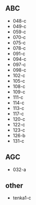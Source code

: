 ## ABC
- 048-c
- 049-c
- 059-c
- 070-c
- 075-c
- 078-c
- 091-c
- 094-c
- 097-c
- 098-c
- 102-c
- 105-c
- 108-c
- 109-c
- 111-c
- 114-c
- 113-c
- 117-c
- 120-c
- 122-c
- 123-c
- 126-b
- 131-c
## AGC
- 032-a
## other
- tenka1-c
